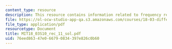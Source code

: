```yaml
---
content_type: resource
description: This resource contains information related to frequency response.
file: https://ol-ocw-studio-app-qa.s3.amazonaws.com/courses/18-03-differential-equations-spring-2010/76eed86347e066790834397e826c0b60_MIT18_03S10_rec_11_sol.pdf
file_type: application/pdf
resourcetype: Document
title: MIT18_03S10_rec_11_sol.pdf
uid: 76eed863-47e0-6679-0834-397e826c0b60
---
```


